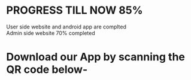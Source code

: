 
# PROGRESS TILL NOW 85%
User side website and android app are complted<br/>
Admin side website 70% completed

# Download our App by scanning the QR code below-
